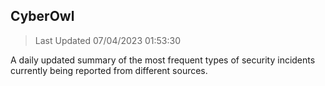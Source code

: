 ## CyberOwl 
> Last Updated 07/04/2023 01:53:30 


A daily updated summary of the most frequent types of security incidents currently being reported from different sources.

